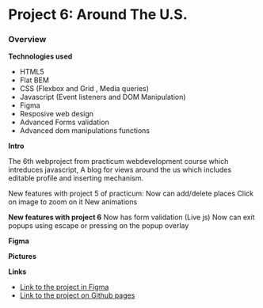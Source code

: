 # Project 6: Around The U.S.

### Overview

**Technologies used**

* HTML5 
* Flat BEM
* CSS (Flexbox and Grid , Media queries)
* Javascript (Event listeners and DOM Manipulation)
* Figma 
* Resposive web design
* Advanced Forms validation
* Advanced dom manipulations functions

**Intro**    
  
The 6th webproject from practicum webdevelopment course which intreduces javascript, A blog for views around the us which includes editable profile and inserting mechanism.

New features with project 5 of practicum:
Now can add/delete places
Click on image to zoom on it
New animations

**New features with project 6**
Now has form validation (Live js)
Now can exit popups using escape or pressing on the popup overlay

**Figma**

**Pictures**


**Links**

* [Link to the project in Figma](https://www.figma.com/file/SurN1jaeEQIhuZEDMhmWWf/Sprint-4-Around-The-U.S.-desktop-mobile?node-id=0%3A1)
* [Link to the project on Github pages](https://alon-sachs.github.io/web_project_4/)  